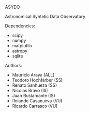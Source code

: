 ﻿
﻿ASYDO


Astronomical Syntetic Data Observatory

Dependencies:
 * scipy
 * numpy
 * matplotlib
 * astropy 
 * sqlite

Authors:

 * Mauricio Araya       (ALL)
 * Teodoro Hochfärber    (SS)
 * Renato Sanhueza       (SS)
 * Nicolas Bravo         (IS)
 * Juan Bustamante       (IS)
 * Rolando Casanueva     (VU)
 * Ricardo Carrasco      (VU)



